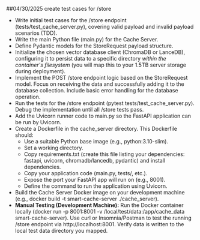 ##04/30/2025
create test cases for /store
* Write initial test cases for the /store endpoint (tests/test\_cache\_server.py), covering valid payload and invalid payload scenarios (TDD).  
* Write the main Python file (main.py) for the Cache Server.  
* Define Pydantic models for the StoreRequest payload structure.  
* Initialize the chosen vector database client (ChromaDB or LanceDB), configuring it to persist data to a specific directory *within the container's filesystem* (you will map this to your 1.5TB server storage during deployment).  
* Implement the POST /store endpoint logic based on the StoreRequest model. Focus on receiving the data and successfully adding it to the database collection. Include basic error handling for the database operation.  
* Run the tests for the /store endpoint (pytest tests/test\_cache\_server.py). Debug the implementation until all /store tests pass.  
* Add the Uvicorn runner code to main.py so the FastAPI application can be run by Uvicorn.  
* Create a Dockerfile in the cache\_server directory. This Dockerfile should:  
  * Use a suitable Python base image (e.g., python:3.10-slim).  
  * Set a working directory.  
  * Copy requirements.txt (create this file listing your dependencies: fastapi, uvicorn, chromadb/lancedb, pydantic) and install dependencies.  
  * Copy your application code (main.py, tests/, etc.).  
  * Expose the port your FastAPI app will run on (e.g., 8001).  
  * Define the command to run the application using Uvicorn.  
* Build the Cache Server Docker image on your development machine (e.g., docker build \-t smart-cache-server ./cache\_server).  
* **Manual Testing (Development Machine):** Run the Docker container locally (docker run \-p 8001:8001 \-v /local/test/data:/app/cache\_data smart-cache-server). Use curl or Insomnia/Postman to test the running /store endpoint via http://localhost:8001. Verify data is written to the local test data directory you mapped.